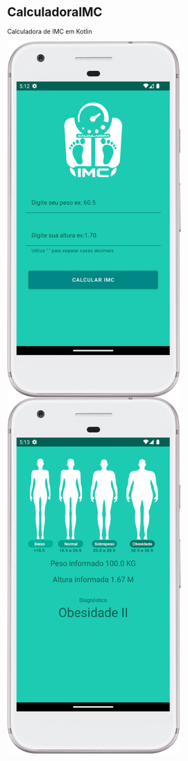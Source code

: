 # CalculadoraIMC
 Calculadora de IMC em Kotlin

<img align="left" src="https://github.com/Rafael-720/CalculadoraIMC/blob/main/tela1.png?raw=true" width="400px"/>

<img src="https://github.com/Rafael-720/CalculadoraIMC/blob/main/tela2.png?raw=true" width="400px"/>

